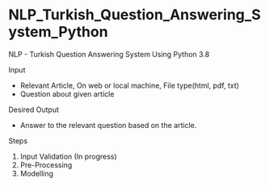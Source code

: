 # NLP_Turkish_Question_Answering_System_Python
NLP - Turkish Question Answering System Using Python 3.8

Input

* Relevant Article, On web or local machine, File type(html, pdf, txt)
* Question about given article

Desired Output

* Answer to the relevant question based on the article.


Steps

1) Input Validation (In progress)
2) Pre-Processing
3) Modelling

